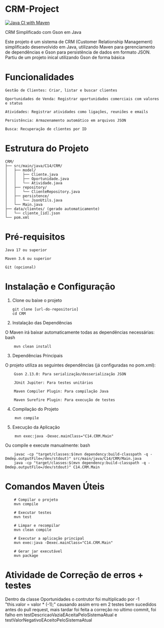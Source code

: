 # CRM-Project

[![Java CI with Maven](https://github.com/GalaxyIgor/CRM-Project/actions/workflows/maven.yml/badge.svg)](https://github.com/GalaxyIgor/CRM-Project/actions/workflows/maven.yml)

CRM Simplificado com Gson em Java

Este projeto é um sistema de CRM (Customer Relationship Management) simplificado desenvolvido em Java, utilizando Maven para gerenciamento de dependências e Gson para persistência de dados em formato JSON.
Partiu de um projeto inical utilizando Gson de forma básica

# Funcionalidades

    Gestão de Clientes: Criar, listar e buscar clientes

    Oportunidades de Venda: Registrar oportunidades comerciais com valores e status

    Atividades: Registrar atividades como ligações, reuniões e emails

    Persistência: Armazenamento automático em arquivos JSON

    Busca: Recuperação de clientes por ID

# Estrutura do Projeto

    CRM/
    ├── src/main/java/C14/CRM/
    │   ├── model/
    │   │   ├── Cliente.java
    │   │   ├── Oportunidade.java
    │   │   └── Atividade.java
    │   ├── repository/
    │   │   └── ClienteRepository.java
    │   ├── persistence/
    │   │   └── JsonUtils.java
    │   └── Main.java
    ├── data/clientes/ (gerado automaticamente)
    │   └── cliente_[id].json
    └── pom.xml

# Pré-requisitos

    Java 17 ou superior

    Maven 3.6 ou superior

    Git (opcional)

# Instalação e Configuração
1. Clone ou baixe o projeto
    
       git clone [url-do-repositorio]
       cd CRM


2. Instalação das Dependências

O Maven irá baixar automaticamente todas as dependências necessárias:
bash

        mvn clean install

3. Dependências Principais

O projeto utiliza as seguintes dependências (já configuradas no pom.xml):
    
        Gson 2.13.0: Para serialização/desserialização JSON
    
        JUnit Jupiter: Para testes unitários
    
        Maven Compiler Plugin: Para compilação Java
    
        Maven Surefire Plugin: Para execução de testes

4. Compilação do Projeto
    

        mvn compile


5. Execução da Aplicação
    
        mvn exec:java -Dexec.mainClass="C14.CRM.Main"
    
Ou compile e execute manualmente:
bash

        javac -cp "target/classes:$(mvn dependency:build-classpath -q -Dmdep.outputFile=/dev/stdout)" src/main/java/C14/CRM/Main.java
        java -cp "target/classes:$(mvn dependency:build-classpath -q -Dmdep.outputFile=/dev/stdout)" C14.CRM.Main

# Comandos Maven Úteis
    
        # Compilar o projeto
        mvn compile
        
        # Executar testes
        mvn test
        
        # Limpar e recompilar
        mvn clean compile
        
        # Executar a aplicação principal
        mvn exec:java -Dexec.mainClass="C14.CRM.Main"
        
        # Gerar jar executável
        mvn package

# Atividade de Correção de erros + testes
Dentro da classe Oportunidades o contrutor foi multiplicado por -1 "this.valor = valor * (-1);" causando assim erro em 2 testes bem sucedidos antes do pull request, 
mais tardar foi feita a correção no ultimo commit, foi falho em testDescricaoVaziaEAceitaPeloSistemaAtual e testValorNegativoEAceitoPeloSistemaAtual
